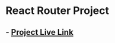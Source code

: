 # React Router Project 

## - [Project Live Link](https://react-router-login-signup-app.vercel.app/)
